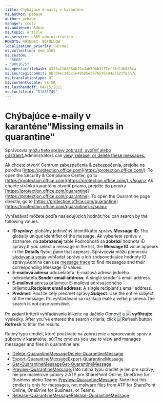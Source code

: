 ```yaml
---
title: Chýbajúce e-maily v karanténe
ms.author: pebaum
author: pebaum
manager: scotv
ms.audience: Admin
ms.topic: article
ms.service: o365-administration
ROBOTS: NOINDEX, NOFOLLOW
localization_priority: Normal
ms.collection: Adm_O365
ms.custom:
- "5668"
- "9002625"
ms.openlocfilehash: 43f9a1f03084bf9adab706b3f77eff1d1db888ca
ms.sourcegitcommit: 8bc60ec34bc1e40685e3976576e04a2623f63a7c
ms.translationtype: MT
ms.contentlocale: sk-SK
ms.lasthandoff: 04/15/2021
ms.locfileid: "51831749"
---
```

# <a name="missing-emails-in-quarantine"></a><span data-ttu-id="43ae5-102">Chýbajúce e-maily v karanténe"</span><span class="sxs-lookup"><span data-stu-id="43ae5-102">Missing emails in quarantine"</span></span>

<span data-ttu-id="43ae5-103">Správcovia [môžu tieto správy zobraziť, uvoľniť alebo odstrániť.](https://docs.microsoft.com/microsoft-365/security/office-365-security/manage-quarantined-messages-and-files?view=o365-worldwide)</span><span class="sxs-lookup"><span data-stu-id="43ae5-103">Administrators can [view, release, or delete these messages.](https://docs.microsoft.com/microsoft-365/security/office-365-security/manage-quarantined-messages-and-files?view=o365-worldwide)</span></span>

<span data-ttu-id="43ae5-104">Ak chcete otvoriť Centrum zabezpečenia & zabezpečenia, prejdite na položku [https://protection.office.com](https://protection.office.com/) .</span><span class="sxs-lookup"><span data-stu-id="43ae5-104">To open the Security & Compliance Center, go to [https://protection.office.com](https://protection.office.com/).</span></span> <span data-ttu-id="43ae5-105">Ak chcete stránku karantény otvoriť priamo, prejdite do ponuky [https://protection.office.com/quarantine](https://protection.office.com/quarantine) .</span><span class="sxs-lookup"><span data-stu-id="43ae5-105">To open the Quarantine page directly, go to [https://protection.office.com/quarantine](https://protection.office.com/quarantine).</span></span>  

<span data-ttu-id="43ae5-106">Vyhľadávať môžete podľa nasledujúcich hodnôt:</span><span class="sxs-lookup"><span data-stu-id="43ae5-106">You can search by the following values:</span></span>  

- <span data-ttu-id="43ae5-107">**ID správy:** globálny jedinečný identifikátor správy.</span><span class="sxs-lookup"><span data-stu-id="43ae5-107">**Message ID**: The globally unique identifier of the message.</span></span> <span data-ttu-id="43ae5-108">Ak vyberiete správu v zozname, na  **zobrazenej**  table Podrobnosti sa  **zobrazí**  hodnota ID správy.</span><span class="sxs-lookup"><span data-stu-id="43ae5-108">If you select a message in the list, the  **Message ID**  value appears in the  **Details**  flyout pane that appears.</span></span> <span data-ttu-id="43ae5-109">Správcovia môžu pomocou [sledovania správ](https://docs.microsoft.com/microsoft-365/security/office-365-security/message-trace-scc?view=o365-worldwide) vyhľadať správy a ich zodpovedajúce hodnoty ID správy.</span><span class="sxs-lookup"><span data-stu-id="43ae5-109">Admins can use [message trace](https://docs.microsoft.com/microsoft-365/security/office-365-security/message-trace-scc?view=o365-worldwide) to find messages and their corresponding Message ID values.</span></span>
- <span data-ttu-id="43ae5-110">**E-mailová adresa** odosielateľa: E-mailová adresa jedného odosielateľa.</span><span class="sxs-lookup"><span data-stu-id="43ae5-110">**Sender email address**: A single sender's email address.</span></span>
- <span data-ttu-id="43ae5-111">**E-mailová** adresa príjemcu: E-mailová adresa jedného príjemcu.</span><span class="sxs-lookup"><span data-stu-id="43ae5-111">**Recipient email address**: A single recipient's email address.</span></span>
- <span data-ttu-id="43ae5-112">**Predmet**: Použite celý predmet správy.</span><span class="sxs-lookup"><span data-stu-id="43ae5-112">**Subject**: Use the entire subject of the message.</span></span> <span data-ttu-id="43ae5-113">Pri vyhľadávaní sa rozlišujú malé a veľké písmená.</span><span class="sxs-lookup"><span data-stu-id="43ae5-113">The search is not case-sensitive.</span></span>

<span data-ttu-id="43ae5-114">Po zadaní kritérií vyhľadávania kliknite na tlačidlo Obnoviť a ![ ](https://docs.microsoft.com/microsoft-365/media/scc-quarantine-refresh.png?view=o365-worldwide) **vyfiltrujte** výsledky.  </span><span class="sxs-lookup"><span data-stu-id="43ae5-114">After you've entered the search criteria, click  ![Refresh button](https://docs.microsoft.com/microsoft-365/media/scc-quarantine-refresh.png?view=o365-worldwide)  **Refresh**  to filter the results.</span></span>

<span data-ttu-id="43ae5-115">Rutiny typu cmdlet, ktoré používate na zobrazenie a spravovanie správ a súborov v karanténe, sú:</span><span class="sxs-lookup"><span data-stu-id="43ae5-115">The cmdlets you use to view and manages messages and files in quarantine are:</span></span>
- [<span data-ttu-id="43ae5-116">Delete-QuarantineMessage</span><span class="sxs-lookup"><span data-stu-id="43ae5-116">Delete-QuarantineMessage</span></span>](https://docs.microsoft.com/powershell/module/exchange/delete-quarantinemessage)
- [<span data-ttu-id="43ae5-117">Export-QuarantineMessage</span><span class="sxs-lookup"><span data-stu-id="43ae5-117">Export-QuarantineMessage</span></span>](https://docs.microsoft.com/powershell/module/exchange/export-quarantinemessage)
- [<span data-ttu-id="43ae5-118">Get-QuarantineMessage</span><span class="sxs-lookup"><span data-stu-id="43ae5-118">Get-QuarantineMessage</span></span>](https://docs.microsoft.com/powershell/module/exchange/get-quarantinemessage)
- <span data-ttu-id="43ae5-119">[Preview-QuarantineMessage:](https://docs.microsoft.com/powershell/module/exchange/preview-quarantinemessage)Táto rutina typu cmdlet je len pre správy, nie pre malvérové súbory z ATP pre SharePoint Online, OneDrive for Business alebo Teams.</span><span class="sxs-lookup"><span data-stu-id="43ae5-119">[Preview-QuarantineMessage](https://docs.microsoft.com/powershell/module/exchange/preview-quarantinemessage): Note that this cmdlet is only for messages, not malware files from ATP for SharePoint Online, OneDrive for Business, or Teams.</span></span>
- [<span data-ttu-id="43ae5-120">Release-QuarantineMessage</span><span class="sxs-lookup"><span data-stu-id="43ae5-120">Release-QuarantineMessage</span></span>](https://docs.microsoft.com/powershell/module/exchange/release-quarantinemessage)